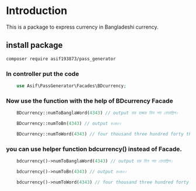 # Introduction

 This is a package to express currency in Bangladeshi currency.

## install package

```sh
composer require asif193873/pass_generator
```

### In controller put the code
```php
	use Asif\PassGenerator\Facades\BDcurrency;

```
### Now use the function with the help of BDcurrency Facade
```php
	BDcurrency::numToBanglaWord(4343) // output চার হাজার তিন শত তেতাল্লিশ।

	BDcurrency::numToBn(4343) // output ৪৩৪৩।

	BDcurrency::numToWord(4343) // four thousand three hundred forty three।

```

### you can use helper function bdcurrency() instead of Facade.
```php
	bdcurrency()->numToBanglaWord(4343) // output চার তিন শত তেতাল্লিশ।

	bdcurrency()->numToBn(4343) // output ৪৩৪৩।

	bdcurrency()->numToWord(4343) // four thousand three hundred forty three।

```
